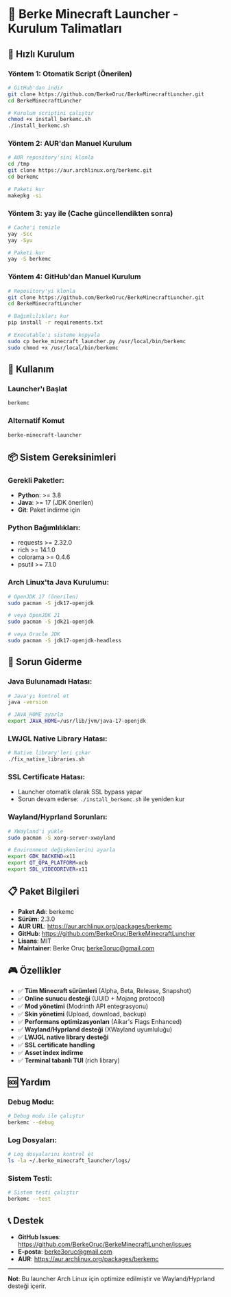 # 🚀 Berke Minecraft Launcher - Kurulum Talimatları

## 🎯 Hızlı Kurulum

### Yöntem 1: Otomatik Script (Önerilen)
```bash
# GitHub'dan indir
git clone https://github.com/BerkeOruc/BerkeMinecraftLuncher.git
cd BerkeMinecraftLuncher

# Kurulum scriptini çalıştır
chmod +x install_berkemc.sh
./install_berkemc.sh
```

### Yöntem 2: AUR'dan Manuel Kurulum
```bash
# AUR repository'sini klonla
cd /tmp
git clone https://aur.archlinux.org/berkemc.git
cd berkemc

# Paketi kur
makepkg -si
```

### Yöntem 3: yay ile (Cache güncellendikten sonra)
```bash
# Cache'i temizle
yay -Scc
yay -Syu

# Paketi kur
yay -S berkemc
```

### Yöntem 4: GitHub'dan Manuel Kurulum
```bash
# Repository'yi klonla
git clone https://github.com/BerkeOruc/BerkeMinecraftLuncher.git
cd BerkeMinecraftLuncher

# Bağımlılıkları kur
pip install -r requirements.txt

# Executable'ı sisteme kopyala
sudo cp berke_minecraft_launcher.py /usr/local/bin/berkemc
sudo chmod +x /usr/local/bin/berkemc
```

## 🚀 Kullanım

### Launcher'ı Başlat
```bash
berkemc
```

### Alternatif Komut
```bash
berke-minecraft-launcher
```

## 📦 Sistem Gereksinimleri

### Gerekli Paketler:
- **Python**: >= 3.8
- **Java**: >= 17 (JDK önerilen)
- **Git**: Paket indirme için

### Python Bağımlılıkları:
- requests >= 2.32.0
- rich >= 14.1.0
- colorama >= 0.4.6
- psutil >= 7.1.0

### Arch Linux'ta Java Kurulumu:
```bash
# OpenJDK 17 (önerilen)
sudo pacman -S jdk17-openjdk

# veya OpenJDK 21
sudo pacman -S jdk21-openjdk

# veya Oracle JDK
sudo pacman -S jdk17-openjdk-headless
```

## 🔧 Sorun Giderme

### Java Bulunamadı Hatası:
```bash
# Java'yı kontrol et
java -version

# JAVA_HOME ayarla
export JAVA_HOME=/usr/lib/jvm/java-17-openjdk
```

### LWJGL Native Library Hatası:
```bash
# Native library'leri çıkar
./fix_native_libraries.sh
```

### SSL Certificate Hatası:
- Launcher otomatik olarak SSL bypass yapar
- Sorun devam ederse: `./install_berkemc.sh` ile yeniden kur

### Wayland/Hyprland Sorunları:
```bash
# XWayland'i yükle
sudo pacman -S xorg-server-xwayland

# Environment değişkenlerini ayarla
export GDK_BACKEND=x11
export QT_QPA_PLATFORM=xcb
export SDL_VIDEODRIVER=x11
```

## 📋 Paket Bilgileri

- **Paket Adı**: berkemc
- **Sürüm**: 2.3.0
- **AUR URL**: https://aur.archlinux.org/packages/berkemc
- **GitHub**: https://github.com/BerkeOruc/BerkeMinecraftLuncher
- **Lisans**: MIT
- **Maintainer**: Berke Oruç <berke3oruc@gmail.com>

## 🎮 Özellikler

- ✅ **Tüm Minecraft sürümleri** (Alpha, Beta, Release, Snapshot)
- ✅ **Online sunucu desteği** (UUID + Mojang protocol)
- ✅ **Mod yönetimi** (Modrinth API entegrasyonu)
- ✅ **Skin yönetimi** (Upload, download, backup)
- ✅ **Performans optimizasyonları** (Aikar's Flags Enhanced)
- ✅ **Wayland/Hyprland desteği** (XWayland uyumluluğu)
- ✅ **LWJGL native library desteği**
- ✅ **SSL certificate handling**
- ✅ **Asset index indirme**
- ✅ **Terminal tabanlı TUI** (rich library)

## 🆘 Yardım

### Debug Modu:
```bash
# Debug modu ile çalıştır
berkemc --debug
```

### Log Dosyaları:
```bash
# Log dosyalarını kontrol et
ls -la ~/.berke_minecraft_launcher/logs/
```

### Sistem Testi:
```bash
# Sistem testi çalıştır
berkemc --test
```

## 📞 Destek

- **GitHub Issues**: https://github.com/BerkeOruc/BerkeMinecraftLuncher/issues
- **E-posta**: berke3oruc@gmail.com
- **AUR**: https://aur.archlinux.org/packages/berkemc

---

**Not**: Bu launcher Arch Linux için optimize edilmiştir ve Wayland/Hyprland desteği içerir.
